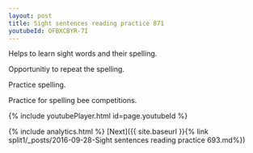 ```yaml
---
layout: post
title: Sight sentences reading practice 871
youtubeId: OFBXCBYR-7I
---
```

 
 
Helps to learn sight words and their spelling.

Opportunitiy to repeat the spelling. 

Practice spelling. 
 
Practice for spelling bee competitions. 
 
{% include youtubePlayer.html id=page.youtubeId %}
 
 
{% include analytics.html %} 
[Next]({{ site.baseurl }}{% link  split1/_posts/2016-09-28-Sight sentences reading practice 693.md%})
 
